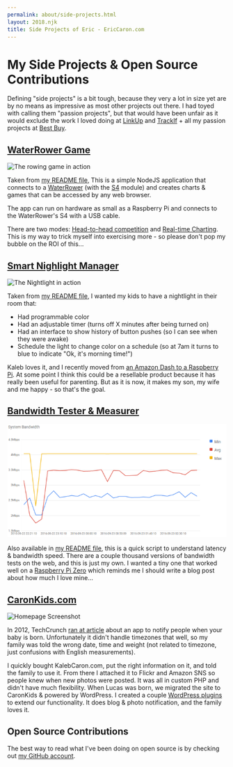 ```yaml
---
permalink: about/side-projects.html
layout: 2018.njk
title: Side Projects of Eric - EricCaron.com
---
```

# My Side Projects & Open Source Contributions
Defining "side projects" is a bit tough, because they very a lot in size yet are by no means as impressive as most other projects out there.
I had toyed with calling them "passion projects", but that would have been unfair as it would exclude the work I loved doing at [LinkUp](http://www.linkup.com/) and [TrackIf](https://trackif.com/) + all my passion projects at [Best Buy](https://developer.bestbuy.com/).

## [WaterRower Game](https://github.com/ecaron/waterrower-game)
![The rowing game in action](https://raw.githubusercontent.com/ecaron/waterrower-game/main/docs/realtime-competition.gif)

Taken from [my README file](https://github.com/ecaron/waterrower-game/blob/master/README.md), This is a simple NodeJS application that connects to a [WaterRower](https://www.waterrower.com/us/) (with the [S4](https://www.waterrower.com/us/shop/accessories/commodule.html) module) and creates charts & games that can be accessed by any web browser.

The app can run on hardware as small as a Raspberry Pi and connects to the WaterRower's S4 with a USB cable.

There are two modes: [Head-to-head competition](https://github.com/ecaron/waterrower-game#head-to-head-competition) and [Real-time Charting](https://github.com/ecaron/waterrower-game#real-time-charting). This is my way to trick myself into exercising more - so please don't pop my bubble on the ROI of this...
<div class="ui divider"></div>


## [Smart Nighlight Manager](https://github.com/ecaron/smart-nightlight-manager)
![The Nightlight in action](https://cloud.githubusercontent.com/assets/70704/12696100/d261de2c-c726-11e5-9022-74036dab6a3a.gif)

Taken from [my README file](https://github.com/ecaron/smart-nightlight-manager/blob/master/README.md), I wanted my kids to have a nightlight in their room that:
* Had programmable color
* Had an adjustable timer (turns off X minutes after being turned on)
* Had an interface to show history of button pushes (so I can see when they were awake)
* Schedule the light to change color on a schedule (so at 7am it turns to blue to indicate "Ok, it's morning time!")

Kaleb loves it, and I recently moved from [an Amazon Dash to a Raspberry Pi](https://medium.com/@ecaron/why-i-stopped-hacking-the-amazon-dash-button-and-learned-to-solder-84386a38bbd1). At some point I think this could be a resellable product because it has really been useful for parenting. But as it is now, it makes my son, my wife and me happy - so that's the goal.
<div class="ui divider"></div>


## [Bandwidth Tester & Measurer](https://github.com/ecaron/node-bandwidth-tester)
![The Graph in action](https://github.com/ecaron/node-bandwidth-tester/raw/master/remote-host-example/bandwidth-chart.png?raw=true)

Also available in [my README file](https://github.com/ecaron/node-bandwidth-tester/blob/master/README.md), this is a quick script to understand latency & bandwidth speed. There are a couple thousand versions of bandwidth tests on the web, and this is just my own. I wanted a tiny one that worked well on a [Raspberry Pi Zero](https://www.raspberrypi.org/products/pi-zero/) which reminds me I should write a blog post about how much I love mine&hellip;

<div class="ui divider"></div>


## [CaronKids.com](https://caronkids.com/)
![Homepage Screenshot](/assets/images/caronkids-screenshot.png)

In 2012, TechCrunch [ran at article](https://techcrunch.com/2012/02/15/babynotify-you-know-for-notifying-people-when-your-baby-comes/) about an app to notify people when your baby is born. Unfortunately it didn't handle timezones that well, so my family was told the wrong date, time and weight (not related to timezone, just confusions with English measurements).

I quickly bought KalebCaron.com, put the right information on it, and told the family to use it. From there I attached it to Flickr and Amazon SNS so people knew when new photos were posted. It was all in custom PHP and didn't have much flexibility. When Lucas was born, we migrated the site to CaronKids & powered by WordPress. I created a couple [WordPress plugins](https://github.com/ecaron/wordpress-child-info-widget) to extend our functionality. It does blog & photo notification, and the family loves it.
<div class="ui divider"></div>

## Open Source Contributions
The best way to read what I've been doing on open source is by checking out [my GitHub account](https://github.com/ecaron#js-contribution-activity).
